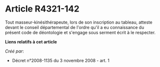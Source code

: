 # Article R4321-142

Tout masseur-kinésithérapeute, lors de son inscription au tableau, atteste devant le conseil départemental de l'ordre qu'il a
eu connaissance du présent code de déontologie et s'engage sous serment écrit à le respecter.

**Liens relatifs à cet article**

_Créé par_:

  - Décret n°2008-1135 du 3 novembre 2008 - art. 1
